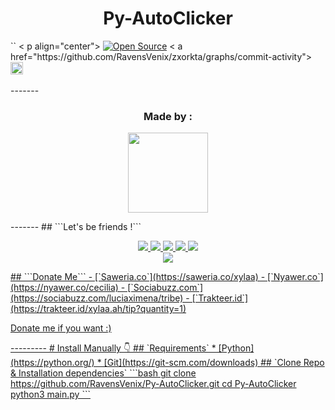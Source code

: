 <h1 align="center">
  Py-AutoClicker <br></h1>
                `` < p align="center">
                  <a href="https://github.com/RavensVenix/"><img title="Open Source" src="https://img.shields.io/badge/Author-RavensVenix-red"></a>
                  < a href="https://github.com/RavensVenix/zxorkta/graphs/commit-activity"> <img height="20" src="https://img.shields.io/badge/Maintained-Idk%3F-yellow"></a>&nbsp;&nbsp;
                    </p>
                    -------
                    <h3 align="center">Made by :</h3>
                    <p align="center">
                      <a href="https://github.com/RavensVenix"><img src="https://github.com/RavensVenix.png?size=128" height="128" width="128" /></a>
                    </p>
                    -------
                    ## ```Let's be friends !```
                    <p align="center">
                      <a href="https://wa.me/6281338302495?text=menu"><img src="https://img.shields.io/badge/-BOT%20NUMBER-25D366?style=for-the-badge&logo=whatsapp&logoColor=white" />
                        <a href="https://wa.me/6281338302495"><img src="https://img.shields.io/badge/-CONTACT%20CECILIA-25D366?style=for-the-badge&logo=whatsapp&logoColor=white" />
                          <a href="https://chat.whatsapp.com/EJ0c8rr1jrJK7BvxNOZFs2"><img src="https://img.shields.io/badge/Join Official GC-25D366?style=for-the-badge&logo=whatsapp&logoColor=white" />
                            <a href="https://discordapp.com/users/989346417107689513"><img src="https://img.shields.io/badge/discord-195EFF?style=for-the-badge&logo=Discord&logoColor=ffffff&link=https://www.youtube.com/c/BOTINDO" />
                              <a href="t.me/vmxone"><img src="https://img.shields.io/badge/Telegram-195EFF?style=for-the-badge&logo=telegram&logoColor=ff000000&link=https://www.youtube.com/c/BOTINDO" /><br>
                                <a href=https://www.youtube.com/watch?v=9XcBDbFm8NA"><img src="https://img.shields.io/badge/-Video-FF0000?style=for-the-badge&logo=youtube&logoColor=white" />
                    </p>
                    ## ```Donate Me```
                    - [`Saweria.co`](https://saweria.co/xylaa)
                    - [`Nyawer.co`](https://nyawer.co/cecilia)
                    - [`Sociabuzz.com`](https://sociabuzz.com/luciaximena/tribe)
                    - [`Trakteer.id`](https://trakteer.id/xylaa.ah/tip?quantity=1)
                    <p align="left">
                      Donate me if you want :)
                    </p>
                    ---------
                    # Install Manually 👇
                    ## `Requirements`
                    * [Python](https://python.org/)
                    * [Git](https://git-scm.com/downloads)
                    ## `Clone Repo & Installation dependencies`
                    ```bash
                    git clone https://github.com/RavensVenix/Py-AutoClicker.git
                    cd Py-AutoClicker
                    python3 main.py
                    ```
                    
